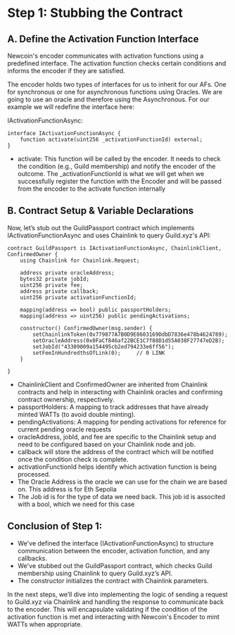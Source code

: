 # Step 1: Stubbing the Contract

## A. Define the Activation Function Interface

Newcoin's encoder communicates with activation functions using a predefined interface. The activation function checks certain conditions and informs the encoder if they are satisfied.

The encoder holds two types of interfaces for us to inherit for our AFs. One for synchronous or one for asynchronous functions using Oracles.
We are going to use an oracle and therefore using the Asynchronous. For our example we will redefine the interface here:

IActivationFunctionAsync:

```solidity
interface IActivationFunctionAsync {
    function activate(uint256 _activationFunctionId) external;
}
```

- activate: This function will be called by the encoder. It needs to check the condition (e.g., Guild membership) and notify the encoder of the outcome.
  The \_activationFunctionId is what we will get when we successfully register the function with the Encoder and will be passed from the encoder to the activate function internally

## B. Contract Setup & Variable Declarations

Now, let’s stub out the GuildPassport contract which implements IActivationFunctionAsync and uses Chainlink to query Guild.xyz's API:

```solidity
contract GuildPassport is IActivationFunctionAsync, ChainlinkClient, ConfirmedOwner {
    using Chainlink for Chainlink.Request;

    address private oracleAddress;
    bytes32 private jobId;
    uint256 private fee;
    address private callback;
    uint256 private activationFunctionId;

    mapping(address => bool) public passportHolders;
    mapping(address => uint256) public pendingActivations;

    constructor() ConfirmedOwner(msg.sender) {
        setChainlinkToken(0x779877A7B0D9E8603169DdbD7836e478b4624789);
        setOracleAddress(0x0FaCf846af22BCE1C7f88D1d55A038F27747eD2B);
        setJobId("43309009a154495cb2ed794233e6ff56");
        setFeeInHundredthsOfLink(0);     // 0 LINK
    }

}
```

- ChainlinkClient and ConfirmedOwner are inherited from Chainlink contracts and help in interacting with Chainlink oracles and confirming contract ownership, respectively.
- passportHolders: A mapping to track addresses that have already minted WATTs (to avoid double minting).
- pendingActivations: A mapping for pending activations for reference for current pending oracle requests
- oracleAddress, jobId, and fee are specific to the Chainlink setup and need to be configured based on your Chainlink node and job.
- callback will store the address of the contract which will be notified once the condition check is complete.
- activationFunctionId helps identify which activation function is being processed.
- The Oracle Address is the oracle we can use for the chain we are based on. This address is for Eth Sepolia
- The Job id is for the type of data we need back. This job id is associted with a bool, which we need for this case

## Conclusion of Step 1:

- We've defined the interface (IActivationFunctionAsync) to structure communication between the encoder, activation function, and any callbacks.
- We've stubbed out the GuildPassport contract, which checks Guild membership using Chainlink to query Guild.xyz’s API.
- The constructor initializes the contract with Chainlink parameters.

In the next steps, we’ll dive into implementing the logic of sending a request to Guild.xyz via Chainlink and handling the response to communicate back to the encoder. This will encapsulate validating if the condition of the activation function is met and interacting with Newcoin's Encoder to mint WATTs when appropriate.
